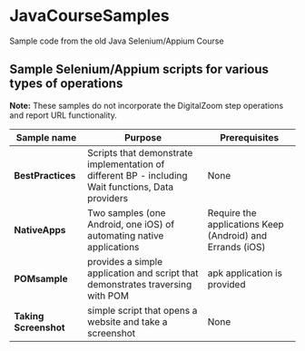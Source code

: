 # JavaCourseSamples
Sample code from the old Java Selenium/Appium Course
## Sample Selenium/Appium scripts for various types of operations
**Note:** These samples do not incorporate the DigitalZoom step operations and report URL functionality.

| Sample name | Purpose | Prerequisites |
|-------------|----------|---------|
| **BestPractices** | Scripts that demonstrate implementation of different BP - including Wait functions, Data providers | None
| **NativeApps** | Two samples (one Android, one iOS) of automating native applications | Require the applications Keep (Android) and Errands (iOS) |
| **POMsample** | provides a simple application and script that demonstrates traversing with POM | apk application is provided |
| **Taking Screenshot** | simple script that opens a website and take a screenshot | None |
